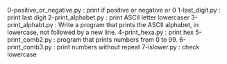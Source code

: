 0-positive_or_negative.py : print if positive or negative or 0
1-last_digit.py : print last digit
2-print_alphabet.py : print ASCII letter lowercaser
3-print_alphabt.py : Write a program that prints the ASCII alphabet, in lowercase, not followed by a new line.
4-print_hexa.py : print hex
5-print_comb2.py : program that prints numbers from 0 to 99.
6-print_comb3.py : print numbers without repeat
7-islower.py : check lowercase

